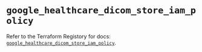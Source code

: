 # `google_healthcare_dicom_store_iam_policy`

Refer to the Terraform Registory for docs: [`google_healthcare_dicom_store_iam_policy`](https://www.terraform.io/docs/providers/google/r/healthcare_dicom_store_iam_policy).
